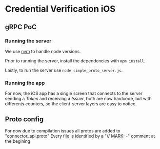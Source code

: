 # Credential Verification iOS

## gRPC PoC

### Running the server

We use [nvm](https://github.com/nvm-sh/nvm) to handle node versions.

Prior to running the server, install the dependencies with `npm install`.

Lastly, to run the server use `node simple_proto_server.js`.

### Running the app

For now, the iOS app has a single screen that connects to the server sending a *Token* and receiving a *Issuer*, both are now hardcode, but with differents counters, so the client-server layers are easy to notice.


## Proto config

For now due to compilation issues all protos are added to "connector_api.proto"
Every file is identified by a "// MARK: -" comment at the begining
